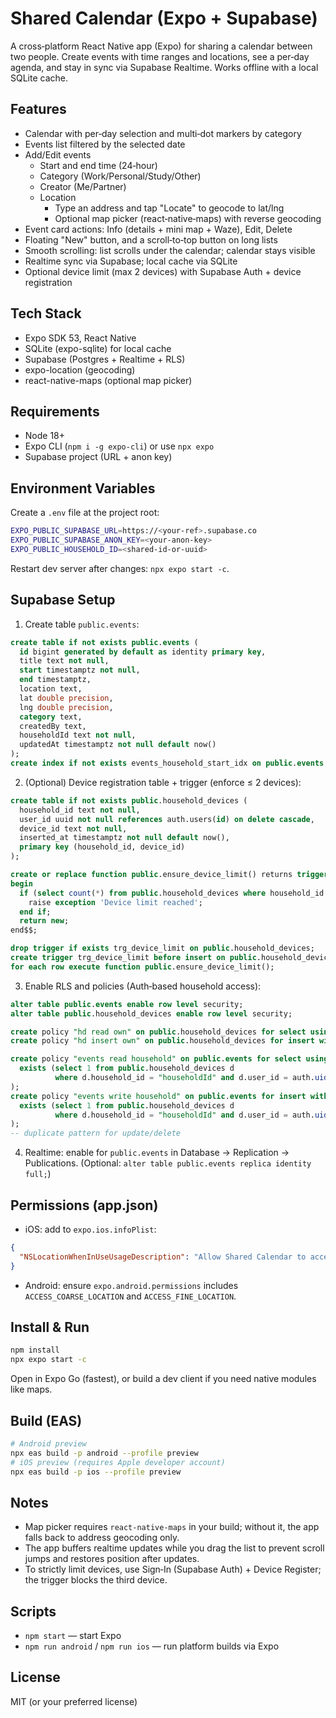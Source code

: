 # Shared Calendar (Expo + Supabase)

A cross‑platform React Native app (Expo) for sharing a calendar between two people. Create events with time ranges and locations, see a per‑day agenda, and stay in sync via Supabase Realtime. Works offline with a local SQLite cache.

## Features

- Calendar with per‑day selection and multi‑dot markers by category
- Events list filtered by the selected date
- Add/Edit events
  - Start and end time (24‑hour)
  - Category (Work/Personal/Study/Other)
  - Creator (Me/Partner)
  - Location
    - Type an address and tap "Locate" to geocode to lat/lng
    - Optional map picker (react‑native‑maps) with reverse geocoding
- Event card actions: Info (details + mini map + Waze), Edit, Delete
- Floating "New" button, and a scroll‑to‑top button on long lists
- Smooth scrolling: list scrolls under the calendar; calendar stays visible
- Realtime sync via Supabase; local cache via SQLite
- Optional device limit (max 2 devices) with Supabase Auth + device registration

## Tech Stack

- Expo SDK 53, React Native
- SQLite (expo-sqlite) for local cache
- Supabase (Postgres + Realtime + RLS)
- expo-location (geocoding)
- react-native-maps (optional map picker)

## Requirements

- Node 18+
- Expo CLI (`npm i -g expo-cli`) or use `npx expo`
- Supabase project (URL + anon key)

## Environment Variables

Create a `.env` file at the project root:

```bash
EXPO_PUBLIC_SUPABASE_URL=https://<your-ref>.supabase.co
EXPO_PUBLIC_SUPABASE_ANON_KEY=<your-anon-key>
EXPO_PUBLIC_HOUSEHOLD_ID=<shared-id-or-uuid>
```

Restart dev server after changes: `npx expo start -c`.

## Supabase Setup

1. Create table `public.events`:

```sql
create table if not exists public.events (
  id bigint generated by default as identity primary key,
  title text not null,
  start timestamptz not null,
  end timestamptz,
  location text,
  lat double precision,
  lng double precision,
  category text,
  createdBy text,
  householdId text not null,
  updatedAt timestamptz not null default now()
);
create index if not exists events_household_start_idx on public.events (householdId, start);
```

2. (Optional) Device registration table + trigger (enforce ≤ 2 devices):

```sql
create table if not exists public.household_devices (
  household_id text not null,
  user_id uuid not null references auth.users(id) on delete cascade,
  device_id text not null,
  inserted_at timestamptz not null default now(),
  primary key (household_id, device_id)
);

create or replace function public.ensure_device_limit() returns trigger language plpgsql as $$
begin
  if (select count(*) from public.household_devices where household_id = new.household_id) >= 2 then
    raise exception 'Device limit reached';
  end if;
  return new;
end$$;

drop trigger if exists trg_device_limit on public.household_devices;
create trigger trg_device_limit before insert on public.household_devices
for each row execute function public.ensure_device_limit();
```

3. Enable RLS and policies (Auth‑based household access):

```sql
alter table public.events enable row level security;
alter table public.household_devices enable row level security;

create policy "hd read own" on public.household_devices for select using (user_id = auth.uid());
create policy "hd insert own" on public.household_devices for insert with check (user_id = auth.uid());

create policy "events read household" on public.events for select using (
  exists (select 1 from public.household_devices d
          where d.household_id = "householdId" and d.user_id = auth.uid())
);
create policy "events write household" on public.events for insert with check (
  exists (select 1 from public.household_devices d
          where d.household_id = "householdId" and d.user_id = auth.uid())
);
-- duplicate pattern for update/delete
```

4. Realtime: enable for `public.events` in Database → Replication → Publications. (Optional: `alter table public.events replica identity full;`)

## Permissions (app.json)

- iOS: add to `expo.ios.infoPlist`:

```json
{
  "NSLocationWhenInUseUsageDescription": "Allow Shared Calendar to access your location to pick event locations."
}
```

- Android: ensure `expo.android.permissions` includes `ACCESS_COARSE_LOCATION` and `ACCESS_FINE_LOCATION`.

## Install & Run

```bash
npm install
npx expo start -c
```

Open in Expo Go (fastest), or build a dev client if you need native modules like maps.

## Build (EAS)

```bash
# Android preview
npx eas build -p android --profile preview
# iOS preview (requires Apple developer account)
npx eas build -p ios --profile preview
```

## Notes

- Map picker requires `react-native-maps` in your build; without it, the app falls back to address geocoding only.
- The app buffers realtime updates while you drag the list to prevent scroll jumps and restores position after updates.
- To strictly limit devices, use Sign‑In (Supabase Auth) + Device Register; the trigger blocks the third device.

## Scripts

- `npm start` — start Expo
- `npm run android` / `npm run ios` — run platform builds via Expo

## License

MIT (or your preferred license)
